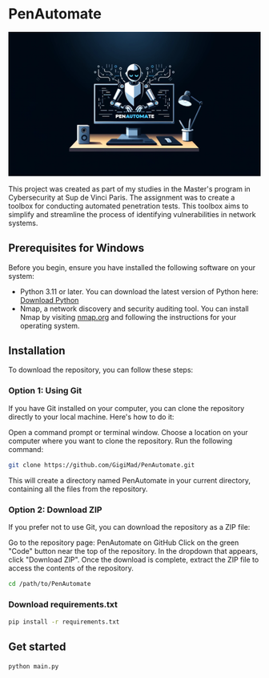 # PenAutomate
<p align="center">
  <img src="penautomate_images/PenAutomate_banner.png" alt="PenAutomate"/>
</p>

This project was created as part of my studies in the Master's program in Cybersecurity at Sup de Vinci Paris. The assignment was to create a toolbox for conducting automated penetration tests. This toolbox aims to simplify and streamline the process of identifying vulnerabilities in network systems.

## Prerequisites for Windows

Before you begin, ensure you have installed the following software on your system:

- Python 3.11 or later. You can download the latest version of Python here: [Download Python](https://www.python.org/downloads/)
- Nmap, a network discovery and security auditing tool. You can install Nmap by visiting [nmap.org](https://nmap.org/) and following the instructions for your operating system.

## Installation

To download the repository, you can follow these steps:

### Option 1: Using Git

If you have Git installed on your computer, you can clone the repository directly to your local machine. Here's how to do it:

Open a command prompt or terminal window.
Choose a location on your computer where you want to clone the repository.
Run the following command:
```bash
git clone https://github.com/GigiMad/PenAutomate.git
```
This will create a directory named PenAutomate in your current directory, containing all the files from the repository.

### Option 2: Download ZIP

If you prefer not to use Git, you can download the repository as a ZIP file:

Go to the repository page: PenAutomate on GitHub
Click on the green "Code" button near the top of the repository.
In the dropdown that appears, click "Download ZIP".
Once the download is complete, extract the ZIP file to access the contents of the repository.

```bash
cd /path/to/PenAutomate
```
### Download requirements.txt

```bash
pip install -r requirements.txt
```

## Get started
```bash
python main.py
```

